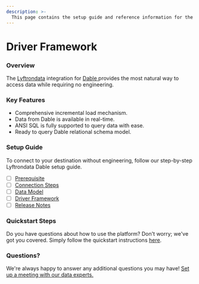 ```yaml
---
description: >-
  This page contains the setup guide and reference information for the Dable source connector.
---
```


# Driver Framework

### Overview

The [Lyftrondata](https://www.lyftrondata.com/) integration for [Dable](https://www.lyftrondata.com/integration/dable/)[ ](https://www.lyftrondata.com/integration/dable/)provides the most natural way to access data while requiring no engineering.

### Key Features

* Comprehensive incremental load mechanism.
* Data from Dable is available in real-time.&#x20;
* ANSI SQL is fully supported to query data with ease.
* Ready to query Dable relational schema model.

### Setup Guide

To connect to your destination without engineering, follow our step-by-step Lyftrondata Dable setup guide.

* [ ] [Prerequisite](../../marketing-analytics/dable/prerequisite.md)
* [ ] [Connection Steps](../../marketing-analytics/dable/connection-steps.md)
* [ ] [Data Model](../../marketing-analytics/dable/data-model/)
* [ ] [Driver Framework](../../marketing-analytics/dable/driver-framework/)
* [ ] [Release Notes](../../marketing-analytics/dable/release-notes.md)

### Quickstart Steps

Do you have questions about how to use the platform? Don't worry; we've got you covered. Simply follow the quickstart instructions [here](../../../quickstart-steps.md).

### Questions? <a href="#questions" id="questions"></a>

We're always happy to answer any additional questions you may have! [Set up a meeting with our data experts.](https://www.lyftrondata.com/book-a-meeting/)


